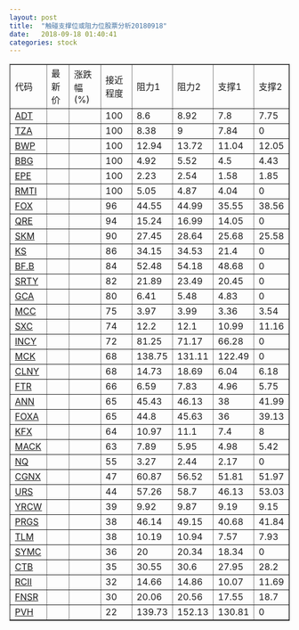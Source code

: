 ```yaml
---
layout: post
title:  "触碰支撑位或阻力位股票分析20180918"
date:   2018-09-18 01:40:41
categories: stock
---
```

<script type="text/javascript">
var stockList = []
stockList.push('gb_adt');
stockList.push('gb_tza');
stockList.push('gb_bwp');
stockList.push('gb_bbg');
stockList.push('gb_epe');
stockList.push('gb_rmti');
stockList.push('gb_fox');
stockList.push('gb_qre');
stockList.push('gb_skm');
stockList.push('gb_ks');
stockList.push('gb_bf.b');
stockList.push('gb_srty');
stockList.push('gb_gca');
stockList.push('gb_mcc');
stockList.push('gb_sxc');
stockList.push('gb_incy');
stockList.push('gb_mck');
stockList.push('gb_clny');
stockList.push('gb_ftr');
stockList.push('gb_ann');
stockList.push('gb_foxa');
stockList.push('gb_kfx');
stockList.push('gb_mack');
stockList.push('gb_nq');
stockList.push('gb_cgnx');
stockList.push('gb_urs');
stockList.push('gb_yrcw');
stockList.push('gb_prgs');
stockList.push('gb_tlm');
stockList.push('gb_symc');
stockList.push('gb_ctb');
stockList.push('gb_rcii');
stockList.push('gb_fnsr');
stockList.push('gb_pvh');
</script>
<table border="1">
 <tr>
 <td>代码</td>
 <td>最新价</td>
 <td>涨跌幅(%)</td>
 <td>接近程度</td>
 <td>阻力1</td>
 <td>阻力2</td>
 <td>支撑1</td>
 <td>支撑2</td>
</tr>
  <tr id="adt" class="red">
  <td><a href="http://stock.finance.sina.com.cn/usstock/quotes/ADT.html" target="_blank">ADT</a></td><td></td><td></td><td>100</td><td>8.6</td><td>8.92</td><td>7.8</td><td>7.75</td></tr>
  <tr id="tza" class="red">
  <td><a href="http://stock.finance.sina.com.cn/usstock/quotes/TZA.html" target="_blank">TZA</a></td><td></td><td></td><td>100</td><td>8.38</td><td>9</td><td>7.84</td><td>0</td></tr>
  <tr id="bwp" class="green">
  <td><a href="http://stock.finance.sina.com.cn/usstock/quotes/BWP.html" target="_blank">BWP</a></td><td></td><td></td><td>100</td><td>12.94</td><td>13.72</td><td>11.04</td><td>12.05</td></tr>
  <tr id="bbg" class="red">
  <td><a href="http://stock.finance.sina.com.cn/usstock/quotes/BBG.html" target="_blank">BBG</a></td><td></td><td></td><td>100</td><td>4.92</td><td>5.52</td><td>4.5</td><td>4.43</td></tr>
  <tr id="epe" class="green">
  <td><a href="http://stock.finance.sina.com.cn/usstock/quotes/EPE.html" target="_blank">EPE</a></td><td></td><td></td><td>100</td><td>2.23</td><td>2.54</td><td>1.58</td><td>1.85</td></tr>
  <tr id="rmti" class="green">
  <td><a href="http://stock.finance.sina.com.cn/usstock/quotes/RMTI.html" target="_blank">RMTI</a></td><td></td><td></td><td>100</td><td>5.05</td><td>4.87</td><td>4.04</td><td>0</td></tr>
  <tr id="fox" class="red">
  <td><a href="http://stock.finance.sina.com.cn/usstock/quotes/FOX.html" target="_blank">FOX</a></td><td></td><td></td><td>96</td><td>44.55</td><td>44.99</td><td>35.55</td><td>38.56</td></tr>
  <tr id="qre" class="red">
  <td><a href="http://stock.finance.sina.com.cn/usstock/quotes/QRE.html" target="_blank">QRE</a></td><td></td><td></td><td>94</td><td>15.24</td><td>16.99</td><td>14.05</td><td>0</td></tr>
  <tr id="skm" class="red">
  <td><a href="http://stock.finance.sina.com.cn/usstock/quotes/SKM.html" target="_blank">SKM</a></td><td></td><td></td><td>90</td><td>27.45</td><td>28.64</td><td>25.68</td><td>25.58</td></tr>
  <tr id="ks" class="red">
  <td><a href="http://stock.finance.sina.com.cn/usstock/quotes/KS.html" target="_blank">KS</a></td><td></td><td></td><td>86</td><td>34.15</td><td>34.53</td><td>21.4</td><td>0</td></tr>
  <tr id="bf.b" class="green">
  <td><a href="http://stock.finance.sina.com.cn/usstock/quotes/BF.B.html" target="_blank">BF.B</a></td><td></td><td></td><td>84</td><td>52.48</td><td>54.18</td><td>48.68</td><td>0</td></tr>
  <tr id="srty" class="red">
  <td><a href="http://stock.finance.sina.com.cn/usstock/quotes/SRTY.html" target="_blank">SRTY</a></td><td></td><td></td><td>82</td><td>21.89</td><td>23.49</td><td>20.45</td><td>0</td></tr>
  <tr id="gca" class="green">
  <td><a href="http://stock.finance.sina.com.cn/usstock/quotes/GCA.html" target="_blank">GCA</a></td><td></td><td></td><td>80</td><td>6.41</td><td>5.48</td><td>4.83</td><td>0</td></tr>
  <tr id="mcc" class="red">
  <td><a href="http://stock.finance.sina.com.cn/usstock/quotes/MCC.html" target="_blank">MCC</a></td><td></td><td></td><td>75</td><td>3.97</td><td>3.99</td><td>3.36</td><td>3.54</td></tr>
  <tr id="sxc" class="green">
  <td><a href="http://stock.finance.sina.com.cn/usstock/quotes/SXC.html" target="_blank">SXC</a></td><td></td><td></td><td>74</td><td>12.2</td><td>12.1</td><td>10.99</td><td>11.16</td></tr>
  <tr id="incy" class="green">
  <td><a href="http://stock.finance.sina.com.cn/usstock/quotes/INCY.html" target="_blank">INCY</a></td><td></td><td></td><td>72</td><td>81.25</td><td>71.17</td><td>66.28</td><td>0</td></tr>
  <tr id="mck" class="red">
  <td><a href="http://stock.finance.sina.com.cn/usstock/quotes/MCK.html" target="_blank">MCK</a></td><td></td><td></td><td>68</td><td>138.75</td><td>131.11</td><td>122.49</td><td>0</td></tr>
  <tr id="clny" class="green">
  <td><a href="http://stock.finance.sina.com.cn/usstock/quotes/CLNY.html" target="_blank">CLNY</a></td><td></td><td></td><td>68</td><td>14.73</td><td>18.69</td><td>6.04</td><td>6.18</td></tr>
  <tr id="ftr" class="green">
  <td><a href="http://stock.finance.sina.com.cn/usstock/quotes/FTR.html" target="_blank">FTR</a></td><td></td><td></td><td>66</td><td>6.59</td><td>7.83</td><td>4.96</td><td>5.75</td></tr>
  <tr id="ann" class="red">
  <td><a href="http://stock.finance.sina.com.cn/usstock/quotes/ANN.html" target="_blank">ANN</a></td><td></td><td></td><td>65</td><td>45.43</td><td>46.13</td><td>38</td><td>41.99</td></tr>
  <tr id="foxa" class="red">
  <td><a href="http://stock.finance.sina.com.cn/usstock/quotes/FOXA.html" target="_blank">FOXA</a></td><td></td><td></td><td>65</td><td>44.8</td><td>45.63</td><td>36</td><td>39.13</td></tr>
  <tr id="kfx" class="green">
  <td><a href="http://stock.finance.sina.com.cn/usstock/quotes/KFX.html" target="_blank">KFX</a></td><td></td><td></td><td>64</td><td>10.97</td><td>11.1</td><td>7.4</td><td>8</td></tr>
  <tr id="mack" class="green">
  <td><a href="http://stock.finance.sina.com.cn/usstock/quotes/MACK.html" target="_blank">MACK</a></td><td></td><td></td><td>63</td><td>7.89</td><td>5.95</td><td>4.98</td><td>5.42</td></tr>
  <tr id="nq" class="green">
  <td><a href="http://stock.finance.sina.com.cn/usstock/quotes/NQ.html" target="_blank">NQ</a></td><td></td><td></td><td>55</td><td>3.27</td><td>2.44</td><td>2.17</td><td>0</td></tr>
  <tr id="cgnx" class="red">
  <td><a href="http://stock.finance.sina.com.cn/usstock/quotes/CGNX.html" target="_blank">CGNX</a></td><td></td><td></td><td>47</td><td>60.87</td><td>56.52</td><td>51.81</td><td>51.97</td></tr>
  <tr id="urs" class="green">
  <td><a href="http://stock.finance.sina.com.cn/usstock/quotes/URS.html" target="_blank">URS</a></td><td></td><td></td><td>44</td><td>57.26</td><td>58.7</td><td>46.13</td><td>53.03</td></tr>
  <tr id="yrcw" class="red">
  <td><a href="http://stock.finance.sina.com.cn/usstock/quotes/YRCW.html" target="_blank">YRCW</a></td><td></td><td></td><td>39</td><td>9.92</td><td>9.87</td><td>9.19</td><td>9.15</td></tr>
  <tr id="prgs" class="green">
  <td><a href="http://stock.finance.sina.com.cn/usstock/quotes/PRGS.html" target="_blank">PRGS</a></td><td></td><td></td><td>38</td><td>46.14</td><td>49.15</td><td>40.68</td><td>41.84</td></tr>
  <tr id="tlm" class="green">
  <td><a href="http://stock.finance.sina.com.cn/usstock/quotes/TLM.html" target="_blank">TLM</a></td><td></td><td></td><td>38</td><td>10.19</td><td>10.94</td><td>7.57</td><td>7.93</td></tr>
  <tr id="symc" class="red">
  <td><a href="http://stock.finance.sina.com.cn/usstock/quotes/SYMC.html" target="_blank">SYMC</a></td><td></td><td></td><td>36</td><td>20</td><td>20.34</td><td>18.34</td><td>0</td></tr>
  <tr id="ctb" class="red">
  <td><a href="http://stock.finance.sina.com.cn/usstock/quotes/CTB.html" target="_blank">CTB</a></td><td></td><td></td><td>35</td><td>30.55</td><td>30.6</td><td>27.95</td><td>28.2</td></tr>
  <tr id="rcii" class="red">
  <td><a href="http://stock.finance.sina.com.cn/usstock/quotes/RCII.html" target="_blank">RCII</a></td><td></td><td></td><td>32</td><td>14.66</td><td>14.86</td><td>10.07</td><td>11.69</td></tr>
  <tr id="fnsr" class="green">
  <td><a href="http://stock.finance.sina.com.cn/usstock/quotes/FNSR.html" target="_blank">FNSR</a></td><td></td><td></td><td>30</td><td>20.06</td><td>20.56</td><td>17.55</td><td>18.7</td></tr>
  <tr id="pvh" class="red">
  <td><a href="http://stock.finance.sina.com.cn/usstock/quotes/PVH.html" target="_blank">PVH</a></td><td></td><td></td><td>22</td><td>139.73</td><td>152.13</td><td>130.81</td><td>0</td></tr>
</table>
